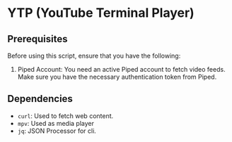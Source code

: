 # YTP (YouTube Terminal Player)

## Prerequisites

Before using this script, ensure that you have the following:
1. Piped Account: You need an active Piped account to fetch video feeds. Make sure you have the necessary authentication token from Piped.

## Dependencies

- `curl`: Used to fetch web content.
- `mpv`: Used as media player
- `jq`: JSON Processor for cli.
